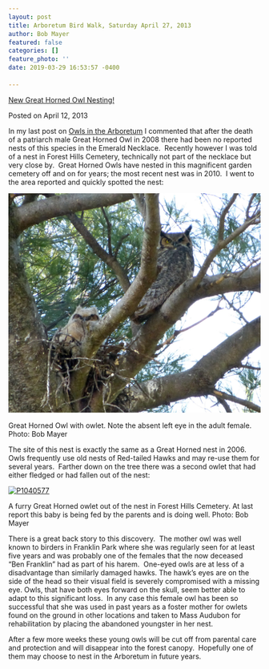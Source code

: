 ```yaml
---
layout: post
title: Arboretum Bird Walk, Saturday April 27, 2013
author: Bob Mayer
featured: false
categories: []
feature_photo: ''
date: 2019-03-29 16:53:57 -0400

---
```

[New Great Horned Owl Nesting!](/new-great-horned-owl-nesting/)

Posted on April 12, 2013

In my last post on [Owls in the Arboretum](http://www.arbotopia.com/arnold-arboretum-owls/) I commented that after the death of a patriarch male Great Horned Owl in 2008 there had been no reported nests of this species in the Emerald Necklace.  Recently however I was told of a nest in Forest Hills Cemetery, technically not part of the necklace but very close by.  Great Horned Owls have nested in this magnificent garden cemetery off and on for years; the most recent nest was in 2010.  I went to the area reported and quickly spotted the nest:

[![P1040603](/images/2013/04/P1040603.jpg)](/images/2013/04/P1040603.jpg)

Great Horned Owl with owlet. Note the absent left eye in the adult female. Photo: Bob Mayer

The site of this nest is exactly the same as a Great Horned nest in 2006.  Owls frequently use old nests of Red-tailed Hawks and may re-use them for several years.  Farther down on the tree there was a second owlet that had either fledged or had fallen out of the nest:

[![P1040577](/images/2013/04/P1040577.jpg)](/images/2013/04/P1040577.jpg)

A furry Great Horned owlet out of the nest in Forest Hills Cemetery. At last report this baby is being fed by the parents and is doing well. Photo: Bob Mayer

There is a great back story to this discovery.  The mother owl was well known to birders in Franklin Park where she was regularly seen for at least five years and was probably one of the females that the now deceased “Ben Franklin” had as part of his harem.  One-eyed owls are at less of a disadvantage than similarly damaged hawks. The hawk’s eyes are on the side of the head so their visual field is severely compromised with a missing eye. Owls, that have both eyes forward on the skull, seem better able to adapt to this significant loss.  In any case this female owl has been so successful that she was used in past years as a foster mother for owlets found on the ground in other locations and taken to Mass Audubon for rehabilitation by placing the abandoned youngster in her nest.

After a few more weeks these young owls will be cut off from parental care and protection and will disappear into the forest canopy.  Hopefully one of them may choose to nest in the Arboretum in future years.